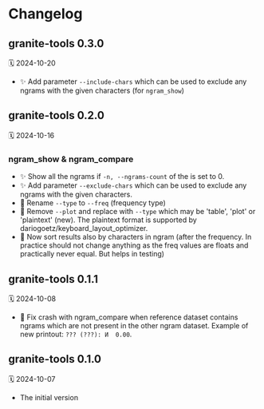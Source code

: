 # Changelog

## granite-tools 0.3.0
🗓️ 2024-10-20

- ✨ Add parameter `--include-chars` which can be used to exclude any ngrams with the given characters (for `ngram_show`)


## granite-tools 0.2.0
🗓️ 2024-10-16

### ngram_show & ngram_compare
- ✨ Show all the ngrams if `-n, --ngrams-count` of the is set to 0.
- ✨ Add parameter `--exclude-chars` which can be used to exclude any ngrams with the given characters.
- 🚨 Rename `--type` to `--freq` (frequency type)
- 🚨 Remove `--plot` and replace with `--type` which may be 'table', 'plot' or 'plaintext' (new). The plaintext format is supported by dariogoetz/keyboard_layout_optimizer.
- 🚨 Now sort results also by characters in ngram (after the frequency. In practice should not change anything as the freq values are floats and practically never equal. But helps in testing)

## granite-tools 0.1.1
🗓️ 2024-10-08

- 🐞 Fix crash with ngram_compare when reference dataset contains ngrams which are not present in the other ngram dataset. Example of new printout: `??? (???): И  0.00`.

## granite-tools 0.1.0
🗓️ 2024-10-07

- The initial version